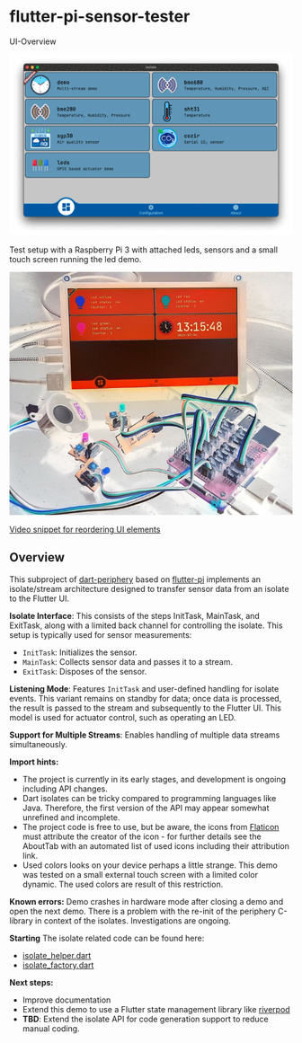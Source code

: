 # flutter-pi-sensor-tester

UI-Overview 

![alt text](https://raw.githubusercontent.com/pezi/dart_periphery_img/main/flutter_sensor_tester.gif "Flutter Sensor Tester")

Test setup with a Raspberry Pi 3 with attached leds, sensors and a small touch screen running the led demo.

![alt text](https://github.com/pezi/dart_periphery_img/blob/main/touch_screen_small.jpg?raw=true "Touch screen")

[Video snippet for reordering UI elements](https://github.com/pezi/dart_periphery_img/raw/main/reoder.mp4)


## Overview

This subproject of [dart-periphery](https://pub.dev/packages/dart_periphery) based on [flutter-pi](https://github.com/ardera/flutter-pi) implements an isolate/stream architecture 
designed to transfer sensor data from an isolate to the Flutter UI. 

**Isolate Interface**: This consists of the steps InitTask, MainTask, and ExitTask, along with a 
limited back channel for controlling the isolate. This setup is typically used for sensor measurements:
* `InitTask`: Initializes the sensor.
* `MainTask`: Collects sensor data and passes it to a stream.
* `ExitTask`: Disposes of the sensor.

**Listening Mode**: Features `InitTask` and user-defined handling for isolate events. This variant 
remains on standby for data; once data is processed, the result is passed to the stream and subsequently 
to the Flutter UI. This model is used for actuator control, such as operating an LED.

**Support for Multiple Streams**: Enables handling of multiple data streams simultaneously.

**Import hints:**
* The project is currently in its early stages, and development is ongoing including API changes.
* Dart isolates can be tricky compared to programming languages like Java. Therefore, the first version
of the API may appear somewhat unrefined and incomplete.
* The project code is free to use, but be aware, the icons from [Flaticon](https://www.flaticon.com) must attribute
the creator of the icon - for further details see the AboutTab with an automated list of used icons including their
  attribution link.
* Used colors looks on your device perhaps a little strange. This demo was tested on a small external 
touch screen with a limited color dynamic. The used colors are result of this restriction.

**Known errors:**
Demo crashes in hardware mode after closing a demo and open the next demo. There is a problem 
with the re-init of the periphery C-library  in context of the isolates. Investigations are ongoing.

**Starting**
The isolate related code can be found here:

* [isolate_helper.dart](https://github.com/pezi/flutter-pi-sensor-tester/blob/main/lib/isolates/isolate_helper.dart)
* [isolate_factory.dart](https://github.com/pezi/flutter-pi-sensor-tester/blob/main/lib/isolates/isolate_factory.dart)


**Next steps:**
* Improve documentation
* Extend this demo to use a Flutter state management library like [riverpod](https://pub.dev/packages/riverpod)
* **TBD**: Extend the isolate API for code generation support to reduce manual coding. 
